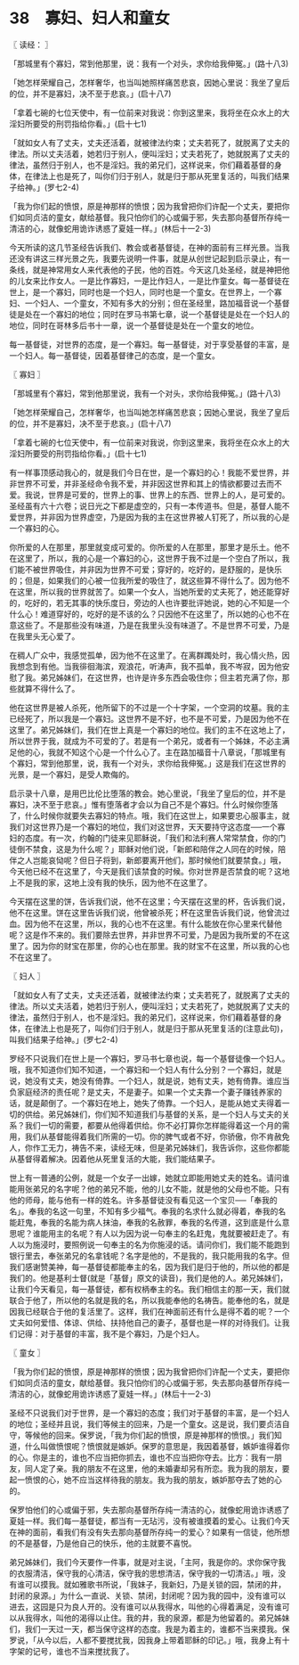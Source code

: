 # 38　寡妇、妇人和童女



〖 读经： 〗

「那城里有个寡妇，常到他那里，说：我有一个对头，求你给我伸冤。」(路十八3)

「她怎样荣耀自己，怎样奢华，也当叫她照样痛苦悲哀，因她心里说：我坐了皇后的位，并不是寡妇，决不至于悲哀。」(启十八7)

「拿着七碗的七位天使中，有一位前来对我说：你到这里来，我将坐在众水上的大淫妇所要受的刑罚指给你看。」(启十七1)

「就如女人有了丈夫，丈夫还活着，就被律法约束；丈夫若死了，就脱离了丈夫的律法。所以丈夫活着，她若归于别人，便叫淫妇；丈夫若死了，她就脱离了丈夫的律法，虽然归于别人，也不是淫妇。我的弟兄们，这样说来，你们藉着基督的身体，在律法上也是死了，叫你们归于别人，就是归于那从死里复活的，叫我们结果子给神。」(罗七2-4)

「我为你们起的愤恨，原是神那样的愤恨；因为我曾把你们许配一个丈夫，要把你们如同贞洁的童女，献给基督。我只怕你们的心或偏于邪，失去那向基督所存纯一清洁的心，就像蛇用诡诈诱惑了夏娃一样。」(林后十一2-3)

今天所读的这几节圣经告诉我们、教会或者基督徒，在神的面前有三样光景。当我还没有讲这三样光景之先，我要先说明一件事，就是从创世记起到启示录止，有一条线，就是神常用女人来代表他的子民，他的百姓。今天这几处圣经，就是神把他的儿女来比作女人。一是比作寡妇，一是比作妇人，一是比作童女。每一基督徒在世上，是一个寡妇，同时也是一个妇人，同时也是一个童女。在世界上，一个寡妇、一个妇人、一个童女，不知有多大的分别；但在圣经里，路加福音说一个基督徒是处在一个寡妇的地位；同时在罗马书第七章，说一个基督徒是处在一个妇人的地位，同时在哥林多后书十一章，说一个基督徒是处在一个童女的地位。

每一基督徒，对世界的态度，是一个寡妇。每一基督徒，对于享受基督的丰富，是一个妇人。每一基督徒，因着基督律己的态度，是一个童女。



〖 寡妇 〗

「那城里有个寡妇，常到他那里说，我有一个对头，求你给我伸冤。」(路十八3)

「她怎样荣耀自己，怎样奢华，也当叫她怎样痛苦悲哀；因她心里说，我坐了皇后的位，并不是寡妇，决不至于悲哀。」(启十八7)

「拿着七碗的七位天使中，有一位前来对我说，你到这里来，我将坐在众水上的大淫妇所要受的刑罚指给你看。」(启十七1)

有一样事顶感动我心的，就是我们今日在世，是一个寡妇的心！我能不爱世界，并非世界不可爱，并非圣经命令我不爱，并非因这世界和其上的情欲都要过去而不爱。我说，世界是可爱的，世界上的事、世界上的东西、世界上的人，是可爱的。圣经虽有六十六卷；说日光之下都是虚空的，只有一本传道书。但是，基督人能不爱世界，并非因为世界虚空，乃是因为我的主在这世界被人钉死了，所以我的心是一个寡妇的心。

你所爱的人在那里，那里就变成可爱的。你所爱的人在那里，那里才是乐土。他不在这里了，所以，我的心是一个寡妇的心，这世界于我不过是一个空白了所以，我们能不被世界吸住，并非因为世界不可爱；穿好的，吃好的，是舒服的，是快乐的；但是，如果我们的心被一位我所爱的吸住了，就这些算不得什么了。因为他不在这里，所以我的世界就苦了。如果一个女人，当她所爱的丈夫死了，她还能穿好的，吃好的，若无其事的快乐度日，旁边的人也许要批评她说，她的心不知是一个什么心！难道穿好的，吃好的是不该的么？只因他不在这里了，所以她的心也不在意这些了。不是那些没有味道，乃是在我里头没有味道了。不是世界不可爱，乃是在我里头无心爱了。

在稠人广众中，我感觉孤单，因为他不在这里了。在离群躅处时，我心情火热，因我想念到有他。当我徘徊海滨，观浪花，听涛声，我不孤单，我不岑寂，因为他安慰了我。弟兄姊妹们，在这世界，也许是许多东西会吸住你；但主若充满了你，那些就算不得什么了。

他在这世界是被人杀死，他所留下的不过是一个十字架，一个空洞的坟墓。我的主已经死了，所以我是一个寡妇。这世界不是不好，也不是不可爱，乃是因为他不在这里了。弟兄姊妹们，我们在世上真是一个寡妇的地位。我们的主不在这地上了，所以世界于我，就成为不可爱的了。若是有一个弟兄，或者有一个姊妹，不必主满足他的心，我就不知这个心是一个什么心了。主在路加福音十八章说，「那城里有个寡妇，常到他那里，说，我有一个对头，求你给我伸冤。」这是我们在这世界的光景，是一个寡妇，是受人欺侮的。

启示录十八章，是用巴比伦比堕落的教会。她心里说，「我坐了皇后的位，并不是寡妇，决不至于悲哀。」惟有堕落者才会以为自己不是个寡妇。什么时候你堕落了，什么时候你就要失去寡妇的特点。哦，我们在这世上，如果要忠心服事主，就我们对这世界乃是一个寡妇的地位，我们对这世界，天天要持守这态度──一个寡妇的态度。有一次，约翰的门徒来见耶稣说，「我们和法利赛人常常禁食，你的门徒倒不禁食，这是为什么呢？」耶稣对他们说，「新郎和陪伴之人同在的时候，陪伴之人岂能哀恸呢？但日子将到，新郎要离开他们，那时候他们就要禁食。」哦，今天他已经不在这里了，今天是我们该禁食的时候。你对世界是否禁食的呢？这地上不是我的家，这地上没有我的快乐，因为他不在这里了。

今天摆在这里的饼，告诉我们说，他不在这里；今天摆在这里的杯，告诉我们说，他不在这里。饼在这里告诉我们说，他曾被杀死；杯在这里告诉我们说，他曾流过血。因为他不在这里，所以，我的心也不在这里。有什么能放在你心里来代替他呢？这是作不来的。我们要除去世界，并非世界不可爱，乃是因为我所爱的不在这里了。因为你的财宝在那里，你的心也在那里。我的财宝不在这里，所以我的心也不在这里了。



〖 妇人 〗

「就如女人有了丈夫，丈夫还活着，就被律法约束；丈夫若死了，就脱离了丈夫的律法。所以丈夫活着，她若归于别人，便叫淫妇；丈夫若死了，她就脱离了丈夫的律法，虽然归于别人，也不是淫妇。我的弟兄们，这样说来，你们藉着基督的身体，在律法上也是死了，叫你们归于别人，就是归于那从死里复活的(注意此句)，叫我们结果子给神。」(罗七2-4)

罗经不只说我们在世上是一个寡妇，罗马书七章也说，每一个基督徒像一个妇人。哦，我不知道你们知不知道，一个寡妇和一个妇人有什么分别？一个寡妇，就是说，她没有丈夫，她没有倚靠。一个妇人，就是说，她有丈夫，她有倚靠。谁应当负家庭经济的责任呢？是丈夫，不是妻子。如果一个丈夫靠一个妻子赚钱养家的话，就是颠倒了。一个寡妇在地上，她失了倚靠。一个妇人，是能从她丈夫得着一切的供给。弟兄姊妹们，你们知不知道我们与基督的关系，是一个妇人与丈夫的关系？我们一切的需要，都要从他得着供给。你不必打算你怎样能得着这一个月的需用，我们从基督能得着我们所需的一切。你的脾气或者不好，你骄傲，你不肯赦免人，你作工无力，祷告不来，读经无味，但是弟兄姊妹们，我告诉你，这些你都能从基督得着解决。因着他从死里复活的大能，我们能结果子。

世上有一普通的公例，就是一个女子一出嫁，她就立即能用她丈夫的姓名。请问谁能用张弟兄的名字呢？他的弟兄不能，他的儿女不能，就是他的父母也不能。只有他的师母，能与他有一样的姓名。许多基督徒没有看见这一个宝贝──「奉我的名」。奉我的名这一句里，不知有多少福气。奉我的名求什么就必得着，奉我的名能赶鬼，奉我的名能为病人抹油，奉我的名赦罪，奉我的名传道，这到底是什么意思呢？谁能用主的名呢？有人以为因为说一句奉主的名赶鬼，鬼就要被赶走了。有人以为施浸时，要照例说一句奉主的名为你施浸的话。请问你们，我们能不能跑到银行里去，奉张弟兄的名拿钱呢？名字是他的，不是我的，我只能用我的名字。但我们感谢赞美神，每一基督徒都能奉主的名，因为我们是归于他的，所以他的都是我们的。他是基利士督(就是「基督」原文的读音)，我们是他的人。弟兄姊妹们，让我们今天看见，每一基督徒，都有权柄奉主的名。我们相信主的那一天，我们就联合于他了，所以他的名就是我的名，所以我能奉他的名祷告。能奉他的名，就是因我已经联合于他的复活里了。这样，我们在神面前还有什么是得不着的呢？一个丈夫如何爱惜、体谅、供给、扶持他自己的妻子，基督也是一样的对待我们。让我们记得：对于基督的丰富，我不是个寡妇，乃是个妇人。



〖 童女 〗

「我为你们起的愤恨，原是神那样的愤恨；因为我曾把你们许配一个丈夫，要把你们如同贞洁的童女，献给基督。我只怕你们的心或偏于邪，失去那向基督所存纯一清洁的心，就像蛇用诡诈诱惑了夏娃一样。」(林后十一2-3)

圣经不只说我们对于世界，是一个寡妇的态度；我们对于基督的丰富，是一个妇人的地位；圣经并且说，我们等候主的回来，乃是一个童女。这是说，我们要贞洁自守，等候他的回来。保罗说，「我为你们起的愤恨，原是神那样的愤恨。」我们知道，什么叫做愤恨呢？愤恨就是嫉妒。保罗的意思是，我因着基督，嫉妒谁得着你的心。你是主的，谁也不应当把你抓去，谁也不应当把你夺去。比方：我有一朋友，同人定了亲。我的朋友不在这里，他的未婚妻却另有所恋。我为我的朋友，要起一愤恨的心，她不应当这样待我的朋友。我为我的朋友，嫉妒那夺去了她的心的。

保罗怕他们的心或偏于邪，失去那向基督所存纯一清洁的心，就像蛇用诡诈诱惑了夏娃一样。我们每一基督徒，都当有一无玷污，没有被谁摸着的爱心。让我们今天在神的面前，看我们有没有失去那向基督所存纯一的爱心？如果有一信徒，他所想的不是基督，乃是他自己的快乐，他的主就要不喜悦。

弟兄姊妹们，我们今天要作一件事，就是对主说，「主阿，我是你的。求你保守我的衣服清洁，保守我的心清洁，保守我的思想清洁，保守我的一切清洁。」哦，没有谁可以摸我。就如雅歌书所说，「我妹子，我新妇，乃是关锁的园，禁闭的井，封闭的泉源。」为什么一直说、关锁、禁闭，封闭呢？因为我的园中，没有谁可以进去，这园是只为良人开的。没有谁可以从我得水，叫他的心得着满足，没有谁可以从我得水，叫他的渴得以止住。我的井，我的泉源，都是为他留着的。弟兄姊妹们，我们一天过一天，都当保守这样的态度。我是为着主的，谁都不当来摸我。保罗说，「从今以后，人都不要搅扰我，因我身上带着耶稣的印记。」哦，我身上有十字架的记号，谁也不当来搅扰我了。

